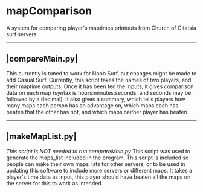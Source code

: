 # mapComparison

A system for comparing player's maptimes printouts from Church of Citatsia surf servers.

----------------
|compareMain.py|
----------------

This currently is tuned to work for Noob Surf, but changes might be made to add Casual Surf.
Currently, this script takes the names of two players, and their maptime outputs. 
Once it has been fed the inputs, it gives comparison data on each map (syntax is hours:minutes:seconds, and seconds may be followed by a decimal).
It also gives a summary, which tells players how many maps each person has an advantage on, which maps each has beaten that the other has not, and which maps neither player has beaten.


----------------
|makeMapList.py|
----------------

*This script is NOT needed to run compareMain.py*
This script was used to generate the maps_list included in the program. This script is included so people can make their own maps lists for other servers, or to be used in updating this software to include more servers or different maps.
It takes a player's time data as input, this player should have beaten all the maps on the server for this to work as intended.
